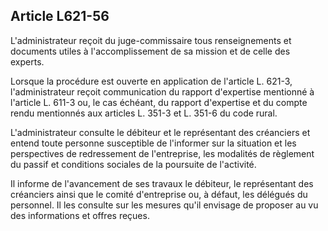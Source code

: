 Article L621-56
----
L'administrateur reçoit du juge-commissaire tous renseignements et documents
utiles à l'accomplissement de sa mission et de celle des experts.

Lorsque la procédure est ouverte en application de l'article L. 621-3,
l'administrateur reçoit communication du rapport d'expertise mentionné à
l'article L. 611-3 ou, le cas échéant, du rapport d'expertise et du compte rendu
mentionnés aux articles L. 351-3 et L. 351-6 du code rural.

L'administrateur consulte le débiteur et le représentant des créanciers et
entend toute personne susceptible de l'informer sur la situation et les
perspectives de redressement de l'entreprise, les modalités de règlement du
passif et conditions sociales de la poursuite de l'activité.

Il informe de l'avancement de ses travaux le débiteur, le représentant des
créanciers ainsi que le comité d'entreprise ou, à défaut, les délégués du
personnel. Il les consulte sur les mesures qu'il envisage de proposer au vu des
informations et offres reçues.
